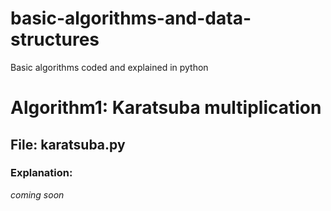 # basic-algorithms-and-data-structures
Basic algorithms coded and explained in python

# Algorithm1: Karatsuba multiplication

## File: karatsuba.py

### Explanation:

*coming soon*

